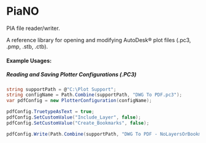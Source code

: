 PiaNO
=====

PIA file reader/writer.

A reference library for opening and modifying AutoDesk® plot files (.pc3, .pmp, .stb, .ctb).

#### Example Usages:

##### Reading and Saving Plotter Configurations (.PC3)
```csharp
string supportPath = @"C:\Plot Support";
string configName = Path.Combine(supportPath, "DWG To PDF.pc3");
var pdfConfig = new PlotterConfiguration(configName);

pdfConfig.TruetypeAsText = true;
pdfConfig.SetCustomValue("Include_Layer", false);
pdfConfig.SetCustomValue("Create_Bookmarks", false);

pdfConfig.Write(Path.Combine(supportPath, "DWG To PDF - NoLayersOrBookmarks.pc3"));
```


